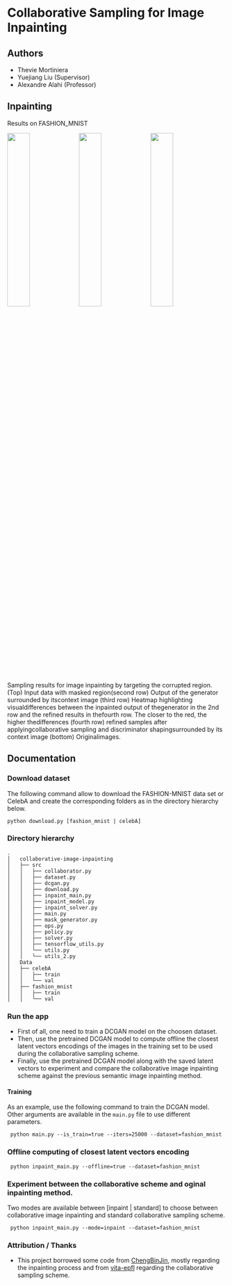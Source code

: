 # Collaborative Sampling for Image Inpainting

## Authors 

- Thevie Mortiniera
- Yuejiang Liu (Supervisor)
- Alexandre Alahi (Professor)


## Inpainting

Results on FASHION_MNIST

<p float="left">
  <img src="../master/assets/inpaint1.png" width="32%"> 
  <img src="../master/assets/inpaint2.png" width="32%"> 
  <img src="../master/assets/inpaint4.png" width="32%">
</p>

Sampling results for image inpainting by targeting the corrupted region. (Top) Input data with masked region(second row) Output of the generator surrounded by itscontext image (third row) Heatmap highlighting visualdifferences between the inpainted output of thegenerator in the 2nd row and the refined results in thefourth row. The closer to the red, the higher thedifferences (fourth row) refined samples after applyingcollaborative sampling and discriminator shapingsurrounded by its context image (bottom) Originalimages.

## Documentation

### Download dataset

The following command allow to download the FASHION-MNIST data set or CelebA and create the corresponding folders as in the directory hierarchy below.

``` python download.py [fashion_mnist | celebA] ```

### Directory hierarchy

```
.
│   collaborative-image-inpainting
│   ├── src
│   │   ├── collaborator.py
│   │   ├── dataset.py
│   │   ├── dcgan.py
│   │   ├── download.py
│   │   ├── inpaint_main.py
│   │   ├── inpaint_model.py
│   │   ├── inpaint_solver.py
│   │   ├── main.py
│   │   ├── mask_generator.py
│   │   ├── ops.py
│   │   ├── policy.py
│   │   ├── solver.py
│   │   ├── tensorflow_utils.py
│   │   └── utils.py
│   │   └── utils_2.py
│   Data
│   ├── celebA
│   │   ├── train
│   │   └── val
│   ├── fashion_mnist
│   │   ├── train
│   │   └── val

```

### Run the app

* First of all, one need to train a DCGAN model on the choosen dataset.
* Then, use the pretrained DCGAN model to compute offline the closest latent vectors encodings of the images
in the training set to be used during the collaborative sampling scheme. 
* Finally, use the pretrained DCGAN model along with the saved latent vectors to experiment and compare the collaborative image inpainting scheme against the previous semantic image inpainting method.


#### Training

As an example, use the following command to train the DCGAN model. Other arguments are available in the ```main.py``` file to use different parameters.

``` python main.py --is_train=true --iters=25000 --dataset=fashion_mnist```

### Offline computing of closest latent vectors encoding

``` python inpaint_main.py --offline=true --dataset=fashion_mnist```

### Experiment between the collaborative scheme and oginal inpainting method. 

Two modes are available between [inpaint | standard] to choose between collaborative image inpainting and standard collaborative sampling scheme.

``` python inpaint_main.py --mode=inpaint --dataset=fashion_mnist```


### Attribution / Thanks

* This project borrowed some code from [ChengBinJin](https://github.com/ChengBinJin/semantic-image-inpainting), mostly regarding the inpainting process and from [vita-epfl](https://github.com/vita-epfl/collaborative-gan-sampling) regarding the collaborative sampling scheme.
